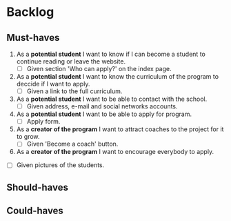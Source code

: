 # Backlog

## Must-haves

1. As a **potential student** I want to know if I can become a student to continue reading or leave the website.
   - [ ] Given section 'Who can apply?' on the index page.
2. As a **potential student** I want to know the curriculum of the program to deccide if I want to apply.
   - [ ] Given a link to the full curriculum.
3. As a **potential student** I want to be able to contact with the school.
   - [ ] Given address, e-mail and social networks accounts.
4. As a **potential student** I want to be able to apply for program.
   - [ ] Apply form.
5. As a **creator of the program** I want to attract coaches to the project for it to grow.
   - [ ] Given 'Become a coach' button.
6. As a **creator of the program** I want to encourage everybody to apply.

- [ ] Given pictures of the students.

## Should-haves

## Could-haves
